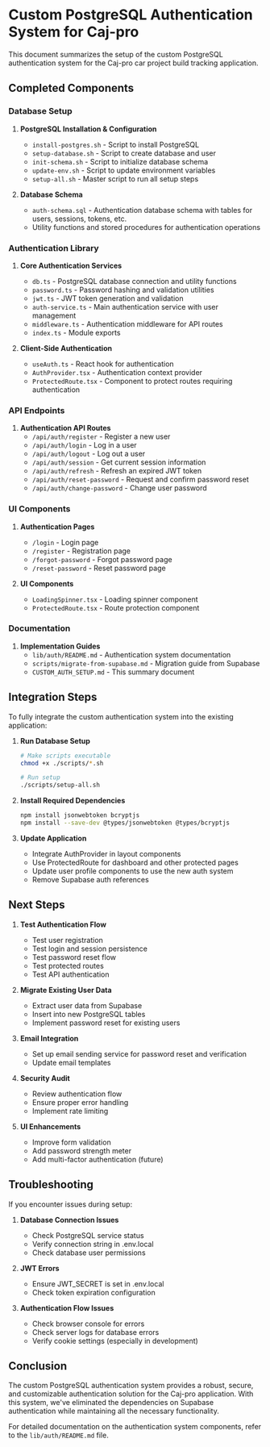 # Custom PostgreSQL Authentication System for Caj-pro

This document summarizes the setup of the custom PostgreSQL authentication system for the Caj-pro car project build tracking application.

## Completed Components

### Database Setup

1. **PostgreSQL Installation & Configuration**
   - `install-postgres.sh` - Script to install PostgreSQL
   - `setup-database.sh` - Script to create database and user
   - `init-schema.sh` - Script to initialize database schema
   - `update-env.sh` - Script to update environment variables
   - `setup-all.sh` - Master script to run all setup steps

2. **Database Schema**
   - `auth-schema.sql` - Authentication database schema with tables for users, sessions, tokens, etc.
   - Utility functions and stored procedures for authentication operations

### Authentication Library

1. **Core Authentication Services**
   - `db.ts` - PostgreSQL database connection and utility functions
   - `password.ts` - Password hashing and validation utilities
   - `jwt.ts` - JWT token generation and validation
   - `auth-service.ts` - Main authentication service with user management
   - `middleware.ts` - Authentication middleware for API routes
   - `index.ts` - Module exports

2. **Client-Side Authentication**
   - `useAuth.ts` - React hook for authentication
   - `AuthProvider.tsx` - Authentication context provider
   - `ProtectedRoute.tsx` - Component to protect routes requiring authentication

### API Endpoints

1. **Authentication API Routes**
   - `/api/auth/register` - Register a new user
   - `/api/auth/login` - Log in a user
   - `/api/auth/logout` - Log out a user
   - `/api/auth/session` - Get current session information
   - `/api/auth/refresh` - Refresh an expired JWT token
   - `/api/auth/reset-password` - Request and confirm password reset
   - `/api/auth/change-password` - Change user password

### UI Components

1. **Authentication Pages**
   - `/login` - Login page
   - `/register` - Registration page
   - `/forgot-password` - Forgot password page
   - `/reset-password` - Reset password page

2. **UI Components**
   - `LoadingSpinner.tsx` - Loading spinner component
   - `ProtectedRoute.tsx` - Route protection component

### Documentation

1. **Implementation Guides**
   - `lib/auth/README.md` - Authentication system documentation
   - `scripts/migrate-from-supabase.md` - Migration guide from Supabase
   - `CUSTOM_AUTH_SETUP.md` - This summary document

## Integration Steps

To fully integrate the custom authentication system into the existing application:

1. **Run Database Setup**
   ```bash
   # Make scripts executable
   chmod +x ./scripts/*.sh
   
   # Run setup
   ./scripts/setup-all.sh
   ```

2. **Install Required Dependencies**
   ```bash
   npm install jsonwebtoken bcryptjs
   npm install --save-dev @types/jsonwebtoken @types/bcryptjs
   ```

3. **Update Application**
   - Integrate AuthProvider in layout components
   - Use ProtectedRoute for dashboard and other protected pages
   - Update user profile components to use the new auth system
   - Remove Supabase auth references

## Next Steps

1. **Test Authentication Flow**
   - Test user registration
   - Test login and session persistence
   - Test password reset flow
   - Test protected routes
   - Test API authentication

2. **Migrate Existing User Data**
   - Extract user data from Supabase
   - Insert into new PostgreSQL tables
   - Implement password reset for existing users

3. **Email Integration**
   - Set up email sending service for password reset and verification
   - Update email templates

4. **Security Audit**
   - Review authentication flow
   - Ensure proper error handling
   - Implement rate limiting

5. **UI Enhancements**
   - Improve form validation
   - Add password strength meter
   - Add multi-factor authentication (future)

## Troubleshooting

If you encounter issues during setup:

1. **Database Connection Issues**
   - Check PostgreSQL service status
   - Verify connection string in .env.local
   - Check database user permissions

2. **JWT Errors**
   - Ensure JWT_SECRET is set in .env.local
   - Check token expiration configuration

3. **Authentication Flow Issues**
   - Check browser console for errors
   - Check server logs for database errors
   - Verify cookie settings (especially in development)

## Conclusion

The custom PostgreSQL authentication system provides a robust, secure, and customizable authentication solution for the Caj-pro application. With this system, we've eliminated the dependencies on Supabase authentication while maintaining all the necessary functionality.

For detailed documentation on the authentication system components, refer to the `lib/auth/README.md` file.
